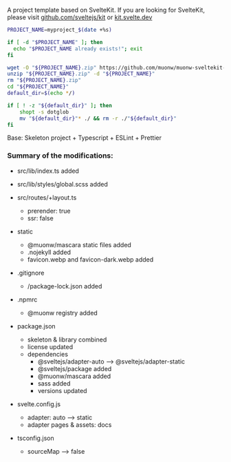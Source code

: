 A project template based on SvelteKit. If you are looking for SvelteKit, please visit [github.com/sveltejs/kit](https://github.com/sveltejs/kit) or [kit.svelte.dev](https://kit.svelte.dev/)

```sh
PROJECT_NAME=myproject_$(date +%s)

if [ -d "$PROJECT_NAME" ]; then
  echo "$PROJECT_NAME already exists!"; exit
fi

wget -O "${PROJECT_NAME}.zip" https://github.com/muonw/muonw-sveltekit-template/archive/refs/heads/main.zip
unzip "${PROJECT_NAME}.zip" -d "${PROJECT_NAME}"
rm "${PROJECT_NAME}.zip"
cd "${PROJECT_NAME}"
default_dir=$(echo */)

if [ ! -z "${default_dir}" ]; then
    shopt -s dotglob
    mv "${default_dir}"* ./ && rm -r ./"${default_dir}"
fi
```

Base: Skeleton project + Typescript + ESLint + Prettier


### Summary of the modifications:

- src/lib/index.ts added

- src/lib/styles/global.scss added

- src/routes/+layout.ts
    - prerender: true
    - ssr: false

- static
    - @muonw/mascara static files added
    - .nojekyll added
    - favicon.webp and favicon-dark.webp added

- .gitignore
    - /package-lock.json added

- .npmrc
    - @muonw registry added

- package.json
    - skeleton & library combined
    - license updated
    - dependencies
        - @sveltejs/adapter-auto --> @sveltejs/adapter-static
        - @sveltejs/package added
        - @muonw/mascara added
        - sass added
        - versions updated

- svelte.config.js
    - adapter: auto --> static
    - adapter pages & assets: docs

- tsconfig.json
    - sourceMap --> false
